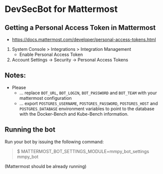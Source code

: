 # DevSecBot for Mattermost

## Getting a Personal Access Token in Mattermost

* https://docs.mattermost.com/developer/personal-access-tokens.html

1. System Console > Integrations > Integration Management
    * Enable Personal Access Token
2. Account Settings -> Security -> Personal Access Tokens

## Notes:

* Please
    * ... replace `BOT_URL`, `BOT_LOGIN`, `BOT_PASSWORD` and `BOT_TEAM` with your mattermost configuration
    * ... export `POSTGRES_USERNAME`, `POSTGRES_PASSWORD`, `POSTGRES_HOST` and `POSTGRES_DATABASE` environment variables to point to the database with the Docker-Bench and Kube-Bench information.

## Running the bot

Run your bot by issuing the following command:

> $ MATTERMOST_BOT_SETTINGS_MODULE=mmpy_bot_settings mmpy_bot

(Mattermost should be already running)